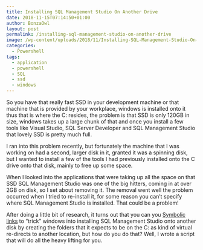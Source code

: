 ```yaml
---
title: Installing SQL Management Studio On Another Drive
date: 2018-11-15T07:14:50+01:00
author: BonzaOwl
layout: post
permalink: /installing-sql-management-studio-on-another-drive
image: /wp-content/uploads/2018/11/Installing-SQL-Management-Studio-On-Another-Drive-1200x280.png
categories:
  - Powershell
tags:
  - application
  - powershell
  - SQL
  - ssd
  - windows
---
```

So you have that really fast SSD in your development machine or that machine that is provided by your workplace, windows is installed onto it thus that is where the C: resides, the problem is that SSD is only 120GB in size, windows takes up a large chunk of that and once you install a few tools like Visual Studio, SQL Server Developer and SQL Management Studio that lovely SSD is pretty much full.

I ran into this problem recently, but fortunately the machine that I was working on had a second, larger disk in it, granted it was a spinning disk, but I wanted to install a few of the tools I had previously installed onto the C drive onto that disk, mainly to free up some space.

When I looked into the applications that were taking up all the space on that SSD SQL Management Studio was one of the big hitters, coming in at over 2GB on disk, so I set about removing it. The removal went well the problem occurred when I tried to re-install it, for some reason you can&#8217;t specify where SQL Management Studio is installed. That could be a problem!

After doing a little bit of research, it turns out that you can you [Symbolic links](https://en.wikipedia.org/wiki/Symbolic_link) to &#8220;trick&#8221; windows into installing SQL Management Studio onto another disk by creating the folders that it expects to be on the C: as kind of virtual re-directs to another location, but how do you do that? Well, I wrote a script that will do all the heavy lifting for you.